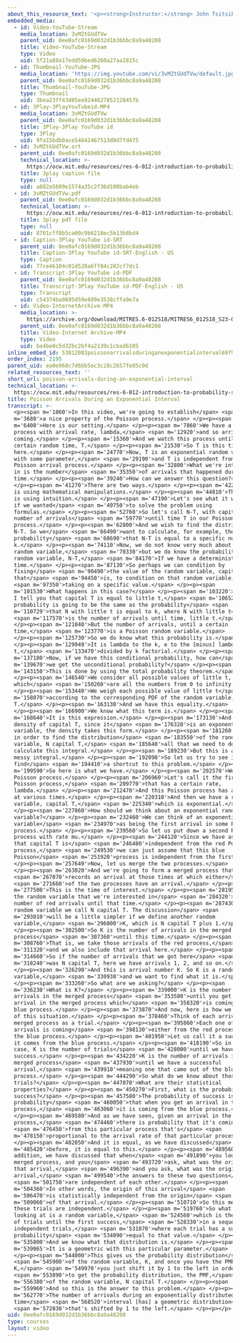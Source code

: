 ```yaml
---
about_this_resource_text: '<p><strong>Instructor:</strong> John Tsitsiklis</p>'
embedded_media:
  - id: Video-YouTube-Stream
    media_location: 3vMZtGUdTVw
    parent_uid: 0ee0afc0169d032d1b36bbc8a9a48208
    title: Video-YouTube-Stream
    type: Video
    uid: 5f21a88a17edd59bed6260a27aa2815c
  - id: Thumbnail-YouTube-JPG
    media_location: 'https://img.youtube.com/vi/3vMZtGUdTVw/default.jpg'
    parent_uid: 0ee0afc0169d032d1b36bbc8a9a48208
    title: Thumbnail-YouTube-JPG
    type: Thumbnail
    uid: 3bea23ff43d85ee9244627852128457b
  - id: 3Play-3PlayYouTubeid-MP4
    media_location: 3vMZtGUdTVw
    parent_uid: 0ee0afc0169d032d1b36bbc8a9a48208
    title: 3Play-3Play YouTube id
    type: 3Play
    uid: 9fa15bdb0ace54642467513d0d7fd475
  - id: 3vMZtGUdTVw.srt
    parent_uid: 0ee0afc0169d032d1b36bbc8a9a48208
    technical_location: >-
      https://ocw.mit.edu/resources/res-6-012-introduction-to-probability-spring-2018/part-iii-random-processes/poisson-arrivals-during-an-exponential-interval/3vMZtGUdTVw.srt
    title: 3play caption file
    type: null
    uid: a882a5609e1574a35c2f36d100bab4eb
  - id: 3vMZtGUdTVw.pdf
    parent_uid: 0ee0afc0169d032d1b36bbc8a9a48208
    technical_location: >-
      https://ocw.mit.edu/resources/res-6-012-introduction-to-probability-spring-2018/part-iii-random-processes/poisson-arrivals-during-an-exponential-interval/3vMZtGUdTVw.pdf
    title: 3play pdf file
    type: null
    uid: 8701cff8b5ca00c9b6218ec5b13b8bd4
  - id: Caption-3Play YouTube id-SRT
    parent_uid: 0ee0afc0169d032d1b36bbc8a9a48208
    title: Caption-3Play YouTube id-SRT-English - US
    type: Caption
    uid: 77ce46104c01d528a6ff84c282cf7dc1
  - id: Transcript-3Play YouTube id-PDF
    parent_uid: 0ee0afc0169d032d1b36bbc8a9a48208
    title: Transcript-3Play YouTube id-PDF-English - US
    type: Transcript
    uid: c54374ba9695d59e889e3538cffa9e7a
  - id: Video-InternetArchive-MP4
    media_location: >-
      https://archive.org/download/MITRES.6-012S18/MITRES6_012S18_S23-02_300k.mp4
    parent_uid: 0ee0afc0169d032d1b36bbc8a9a48208
    title: Video-Internet Archive-MP4
    type: Video
    uid: ba4be0c5d32bc2bf4a2139c1cbadb105
inline_embed_id: 53812083poissonarrivalsduringanexponentialinterval69793922
order_index: 2195
parent_uid: ea0e960c7d6bb5ec3c28c2657fe85c0d
related_resources_text: ''
short_url: poisson-arrivals-during-an-exponential-interval
technical_location: >-
  https://ocw.mit.edu/resources/res-6-012-introduction-to-probability-spring-2018/part-iii-random-processes/poisson-arrivals-during-an-exponential-interval
title: Poisson Arrivals During an Exponential Interval
transcript: >-
  <p><span m='1860'>In this video, we're going to establish</span> <span
  m='3680'>a nice property of the Poisson process.</span> </p><p><span
  m='6400'>Here is our setting.</span> </p><p><span m='7860'>We have a Poisson
  process with arrival rate, lambda,</span> <span m='12920'>and so arrivals keep
  coming.</span> </p><p><span m='15360'>And we watch this process until a
  certain random time, T.</span> </p><p><span m='21530'>So T is this time
  here.</span> </p><p><span m='24770'>Now, T is an exponential random variable
  with some parameter,</span> <span m='29190'>and T is independent from the
  Poisson arrival process.</span> </p><p><span m='32800'>What we're interested
  in is the number</span> <span m='35350'>of arrivals that happened during this
  time.</span> </p><p><span m='39240'>How can we answer this question?</span>
  </p><p><span m='41270'>There are two ways.</span> </p><p><span m='42250'>One
  is using mathematical manipulations.</span> </p><p><span m='44810'>The other
  is using intuition.</span> </p><p><span m='47190'>Let's see what it would take
  if we wanted</span> <span m='49750'>to solve the problem using
  formulas.</span> </p><p><span m='52760'>So let's call N-T, with capital T, the
  number of arrivals</span> <span m='59770'>until time T in our Poisson
  process.</span> </p><p><span m='62800'>And we wish to find the distribution of
  N-T. So we</span> <span m='66490'>want to calculate, for example, the
  probability</span> <span m='68690'>that N-T is equal to a specific number,
  k.</span> </p><p><span m='74110'>Now, we do not know very much about this
  random variable,</span> <span m='78330'>but we do know the probability of the
  random variable, N-T,</span> <span m='84170'>If we have a deterministic
  time.</span> </p><p><span m='87130'>So perhaps we can condition by
  fixing</span> <span m='90490'>the value of the random variable, capital T--
  that</span> <span m='94450'>is, to condition on that random variable,</span>
  <span m='97350'>taking on a specific value.</span> </p><p><span
  m='101530'>What happens in this case?</span> </p><p><span m='103220'>Well, if
  I tell you that capital T is equal to little t,</span> <span m='106520'>this
  probability is going to be the same as the probability</span> <span
  m='110729'>that N with little t is equal to k, where N with little t</span>
  <span m='117570'>is the number of arrivals until time, little t.</span>
  </p><p><span m='121040'>But the number of arrivals, until a certain
  time,</span> <span m='123770'>is a Poisson random variable.</span>
  </p><p><span m='125730'>So we do know what this probability is.</span>
  </p><p><span m='129949'>It is lambda to the k, e to the [minus] lambda
  t,</span> <span m='133470'>divided by k factorial.</span> </p><p><span
  m='137180'>Now, if we have this conditional probability, how can</span> <span
  m='139670'>we get the unconditional probability?</span> </p><p><span
  m='143150'>This is done by using the total probability theorem.</span>
  </p><p><span m='146540'>We consider all possible values of little t,
  which</span> <span m='150260'>are all the numbers from 0 to infinity.</span>
  </p><p><span m='153440'>We weigh each possible value of little t</span> <span
  m='158070'>according to the corresponding PDF of the random variable,
  T.</span> </p><p><span m='163130'>And we have this equality.</span>
  </p><p><span m='166900'>We know what this term is.</span> </p><p><span
  m='168640'>It is this expression.</span> </p><p><span m='173130'>And the
  density of capital T, since it</span> <span m='176320'>is an exponential
  variable, the density takes this form.</span> </p><p><span m='181260'>And so,
  in order to find the distribution</span> <span m='183550'>of the random
  variable, N capital T,</span> <span m='185640'>all that we need to do is to
  calculate this integral.</span> </p><p><span m='189230'>But this is a rather
  messy integral.</span> </p><p><span m='192090'>So let us try to see if we can
  find</span> <span m='194410'>a shortcut to this problem.</span> </p><p><span
  m='199590'>So here is what we have.</span> </p><p><span m='202570'>We have a
  Poisson process.</span> </p><p><span m='206960'>Let's call it the first
  Poisson process,</span> <span m='209770'>that has a certain rate,
  lambda.</span> </p><p><span m='212470'>And this Poisson process has arrivals
  at various times.</span> </p><p><span m='220310'>And then we have a random
  variable, capital T,</span> <span m='225340'>which is exponential.</span>
  </p><p><span m='227860'>How should we think about an exponential random
  variable?</span> </p><p><span m='232460'>We can think of an exponential random
  variable</span> <span m='234970'>as being the first arrival in some Poisson
  process.</span> </p><p><span m='239560'>So let us put down a second Poisson
  process with rate mu.</span> </p><p><span m='244120'>Since we have assumed
  that capital T is</span> <span m='246480'>independent from the red Poisson
  process,</span> <span m='249530'>we can just assume that this blue
  Poisson</span> <span m='251920'>process is independent from the first.</span>
  </p><p><span m='257649'>Now, let us merge the two processes.</span>
  </p><p><span m='263020'>And we're going to form a merged process that</span>
  <span m='267070'>records an arrival at those times at which either</span>
  <span m='271660'>of the two processes have an arrival.</span> </p><p><span
  m='277500'>This is the time of interest.</span> </p><p><span m='281950'>And
  the random variable that we're interested in</span> <span m='284320'>is the
  number of red arrivals until that time.</span> </p><p><span m='287430'>That
  random variable we call N capital T. The discussion</span> <span
  m='293010'>will be a little simpler if we define another random
  variable,</span> <span m='296800'>K, which is N capital T plus 1.</span>
  </p><p><span m='302500'>So K is the number of arrivals in the merged
  process</span> <span m='307360'>until this time.</span> </p><p><span
  m='308760'>That is, we take those arrivals of the red process,</span> <span
  m='311320'>and we also include that arrival here.</span> </p><p><span
  m='314660'>So if the number of arrivals that we got here</span> <span
  m='318240'>was N capital T, here we have arrivals 1, 2, and so on.</span>
  </p><p><span m='326290'>And this is arrival number K. So K is a random
  variable,</span> <span m='330930'>and we want to find what it is.</span>
  </p><p><span m='333260'>So what are we asking?</span> </p><p><span
  m='336230'>What is K?</span> </p><p><span m='339000'>K is the number of
  arrivals in the merged process</span> <span m='353580'>until you get an
  arrival in the merged process which</span> <span m='358320'>is coming from the
  blue process.</span> </p><p><span m='373870'>And now, here is how we can think
  of this situation.</span> </p><p><span m='378460'>Think of each arrival in the
  merged process as a trial.</span> </p><p><span m='395860'>Each one of these
  arrivals is coming</span> <span m='398130'>either from the red process or from
  the blue process.</span> </p><p><span m='401950'>Let us call it a success if
  it comes from the blue process.</span> </p><p><span m='418190'>So in that
  case, K is the number of trials</span> <span m='428000'>until we have a
  success.</span> </p><p><span m='434220'>K is the number of arrivals in the
  merged process</span> <span m='437930'>until we have a successful
  arrival,</span> <span m='439910'>meaning one that came out of the blue
  process.</span> </p><p><span m='444290'>So what do we know about those
  trials?</span> </p><p><span m='447070'>What are their statistical
  properties?</span> </p><p><span m='450270'>First, what is the probability of
  success?</span> </p><p><span m='457580'>The probability of success is the
  probability</span> <span m='460050'>that when you get an arrival in the merged
  process,</span> <span m='463060'>it is coming from the blue process.</span>
  </p><p><span m='469580'>And as we have seen, given an arrival in the merged
  process,</span> <span m='474460'>there is probability that it's coming</span>
  <span m='476450'>from this particular process that's</span> <span
  m='478150'>proportional to the arrival rate of that particular process.</span>
  </p><p><span m='482050'>And it is equal, as we have discussed</span> <span
  m='485420'>before, it is equal to this.</span> </p><p><span m='489560'>In
  addition, we have discussed that when</span> <span m='491890'>you look at the
  merged process, and you</span> <span m='493720'>ask, what was the origin of
  that arrival,</span> <span m='496390'>and you ask, what was the origin of that
  arrival,</span> <span m='499540'>the answers to these two questions</span>
  <span m='501750'>are independent of each other.</span> </p><p><span
  m='504360'>In other words, the origin of this arrival</span> <span
  m='506470'>is statistically independent from the origin</span> <span
  m='509060'>of that arrival.</span> </p><p><span m='510710'>So this means that
  these trials are independent.</span> </p><p><span m='519760'>So what we're
  looking at is a random variable,</span> <span m='524560'>which is the number
  of trials until the first success,</span> <span m='528330'>in a sequence of
  independent trials,</span> <span m='531070'>where each trial has a success
  probability</span> <span m='534090'>equal to that value.</span> </p><p><span
  m='535800'>And we know what that distribution is.</span> </p><p><span
  m='539065'>It is a geometric with this particular parameter.</span>
  </p><p><span m='544000'>This gives us the probability distribution</span>
  <span m='545900'>of the random variable, K, and once you have the PMF of
  K,</span> <span m='549970'>you just shift it by 1 to the left in order</span>
  <span m='553890'>to get the probability distribution, the PMF,</span> <span
  m='556380'>of the random variable, N capital T.</span> </p><p><span
  m='559960'>And so this is the answer to this problem.</span> </p><p><span
  m='562770'>The number of arrivals during an exponentially distributed
  time</span> <span m='568520'>interval [has] a geometric distribution</span>
  <span m='572030'>that's shifted by 1 to the left.</span> </p><p></p>
uid: 0ee0afc0169d032d1b36bbc8a9a48208
type: courses
layout: video
---
```

